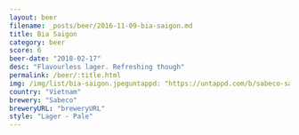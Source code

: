 ```yaml
---
layout: beer
filename: _posts/beer/2016-11-09-bia-saigon.md
title: Bia Saigon
category: beer
score: 6
beer-date: "2018-02-17"
desc: "Flavourless lager. Refreshing though"
permalink: /beer/:title.html
img: /img/list/bia-saigon.jpeguntappd: "https://untappd.com/b/sabeco-saigon-export/17369"
country: "Vietnam"
brewery: "Sabeco"
breweryURL: "breweryURL"
style: "Lager - Pale"
---
```


